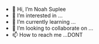 - 👋 Hi, I’m Noah Suplee
- 👀 I’m interested in ...
- 🌱 I’m currently learning ...
- 💞️ I’m looking to collaborate on ...
- 📫 How to reach me ...DONT

<!---
NoahSuplee/NoahSuplee is a ✨ special ✨ repository because its `README.md` (this file) appears on your GitHub profile.
You can click the Preview link to take a look at your changes.
--->
